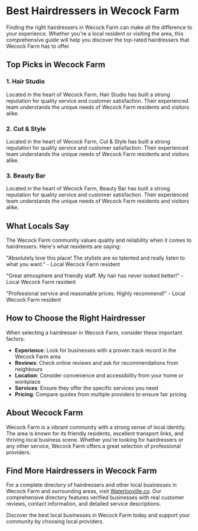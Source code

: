 # Best Hairdressers in Wecock Farm

Finding the right hairdressers in Wecock Farm can make all the difference to your experience. Whether you're a local resident or visiting the area, this comprehensive guide will help you discover the top-rated hairdressers that Wecock Farm has to offer.

## Top Picks in Wecock Farm

### 1. Hair Studio
Located in the heart of Wecock Farm, Hair Studio has built a strong reputation for quality service and customer satisfaction. Their experienced team understands the unique needs of Wecock Farm residents and visitors alike.

### 2. Cut & Style
Located in the heart of Wecock Farm, Cut & Style has built a strong reputation for quality service and customer satisfaction. Their experienced team understands the unique needs of Wecock Farm residents and visitors alike.

### 3. Beauty Bar
Located in the heart of Wecock Farm, Beauty Bar has built a strong reputation for quality service and customer satisfaction. Their experienced team understands the unique needs of Wecock Farm residents and visitors alike.

## What Locals Say

The Wecock Farm community values quality and reliability when it comes to hairdressers. Here's what residents are saying:

"Absolutely love this place! The stylists are so talented and really listen to what you want." - Local Wecock Farm resident

"Great atmosphere and friendly staff. My hair has never looked better!" - Local Wecock Farm resident

"Professional service and reasonable prices. Highly recommend!" - Local Wecock Farm resident

## How to Choose the Right Hairdresser

When selecting a hairdresser in Wecock Farm, consider these important factors:

- **Experience**: Look for businesses with a proven track record in the Wecock Farm area
- **Reviews**: Check online reviews and ask for recommendations from neighbours
- **Location**: Consider convenience and accessibility from your home or workplace
- **Services**: Ensure they offer the specific services you need
- **Pricing**: Compare quotes from multiple providers to ensure fair pricing

## About Wecock Farm

Wecock Farm is a vibrant community with a strong sense of local identity. The area is known for its friendly residents, excellent transport links, and thriving local business scene. Whether you're looking for hairdressers or any other service, Wecock Farm offers a great selection of professional providers.

## Find More Hairdressers in Wecock Farm

For a complete directory of hairdressers and other local businesses in Wecock Farm and surrounding areas, visit [Waterlooville.co](https://waterlooville.co). Our comprehensive directory features verified businesses with real customer reviews, contact information, and detailed service descriptions.

Discover the best local businesses in Wecock Farm today and support your community by choosing local providers.

